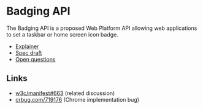 # Badging API

The Badging API is a proposed Web Platform API allowing web applications to set
a taskbar or home screen icon badge.

* [Explainer](explainer.md)
* [Spec draft](https://wicg.github.io/badging)
* [Open questions](choices.md)

## Links

* [w3c/manifest#663](https://github.com/w3c/manifest/issues/663) (related
  discussion)
* [crbug.com/719176](https://crbug.com/719176) (Chrome implementation bug)
